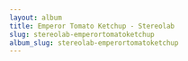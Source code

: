 ```yaml
---
layout: album
title: Emperor Tomato Ketchup - Stereolab
slug: stereolab-emperortomatoketchup
album_slug: stereolab-emperortomatoketchup
---
```


